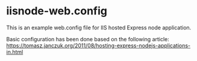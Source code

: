 # iisnode-web.config

This is an example web.config file for IIS hosted Express node application.

Basic configuration has been done based on the following article:
https://tomasz.janczuk.org/2011/08/hosting-express-nodejs-applications-in.html

